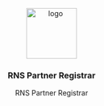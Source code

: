 <p align="middle">
    <img src="https://www.rifos.org/assets/img/logo.svg" alt="logo" height="100" >
</p>
<h3 align="middle">RNS Partner Registrar</h3>
<p align="middle">
    RNS Partner Registrar
</p>

